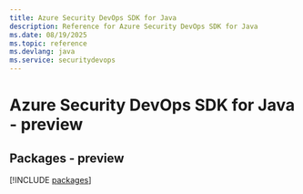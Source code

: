 ```yaml
---
title: Azure Security DevOps SDK for Java
description: Reference for Azure Security DevOps SDK for Java
ms.date: 08/19/2025
ms.topic: reference
ms.devlang: java
ms.service: securitydevops
---
```

# Azure Security DevOps SDK for Java - preview
## Packages - preview
[!INCLUDE [packages](security-devops-index.md)]